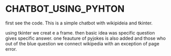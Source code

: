 # CHATBOT_USING_PYHTON

first see the code.
This is a simple chatbot with wikipideia and tkinter.

using tkinter we creat e a frame.
then basic idea was specific question gives specific answer.
one feauture of pyjokes is also added
and those who out of the blue question we connect wikipedia with an exception of page error.